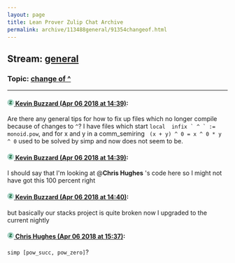```yaml
---
layout: page
title: Lean Prover Zulip Chat Archive 
permalink: archive/113488general/91354changeof.html
---
```


## Stream: [general](index.html)
### Topic: [change of ^](91354changeof.html)

---

#### [![Click to go to Zulip](../../assets/img/zulip2.png) Kevin Buzzard (Apr 06 2018 at 14:39)](https://leanprover.zulipchat.com/#narrow/stream/113488-general/topic/change%20of%20%5E/near/124717957):
Are there any general tips for how to fix up files which no longer compile because of changes to `^`? I have files which start ``local  infix ` ^ ` := monoid.pow``, and for x and y in a comm_semiring ` (x + y) ^ 0 = x ^ 0 * y ^ 0` used to be solved by simp and now does not seem to be.

#### [![Click to go to Zulip](../../assets/img/zulip2.png) Kevin Buzzard (Apr 06 2018 at 14:39)](https://leanprover.zulipchat.com/#narrow/stream/113488-general/topic/change%20of%20%5E/near/124717960):
I should say that I'm looking at @**Chris Hughes** 's code here so I might not have got this 100 percent right

#### [![Click to go to Zulip](../../assets/img/zulip2.png) Kevin Buzzard (Apr 06 2018 at 14:40)](https://leanprover.zulipchat.com/#narrow/stream/113488-general/topic/change%20of%20%5E/near/124718005):
but basically our stacks project is quite broken now I upgraded to the current nightly

#### [![Click to go to Zulip](../../assets/img/zulip2.png) Chris Hughes (Apr 06 2018 at 15:37)](https://leanprover.zulipchat.com/#narrow/stream/113488-general/topic/change%20of%20%5E/near/124719712):
`simp [pow_succ, pow_zero]`?

